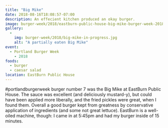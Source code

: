 ```yaml
---
title: "Big Mike"
date: 2018-08-16T18:08:57-07:00
description: An effecient kitchen produced an okay burger.
image: burger-week/2018/eastburn-public-house-big-mike-burger-week-2018.jpg
gallery:
  - 
    img: burger-week/2018/big-mike-in-progress.jpg
    alt: "A partially eaten Big Mike"
event:
  - Portland Burger Week
    - 2018
foods:
  - burger
  - caesar salad
location: EastBurn Public House
---
```

#portlandburgerweek burger number 7 was the Big Mike at EastBurn Public House. The sauce was excellent (and deliciously mustard-y), but could have been applied more liberally, and the fried pickles were great, when I found them. Overall a good burger kept from greatness by conservative application of ingredients (and some not great lettuce). EastBurn is a well-oiled machine, though: I came in at 5:45pm and had my burger inside of 15 minutes.